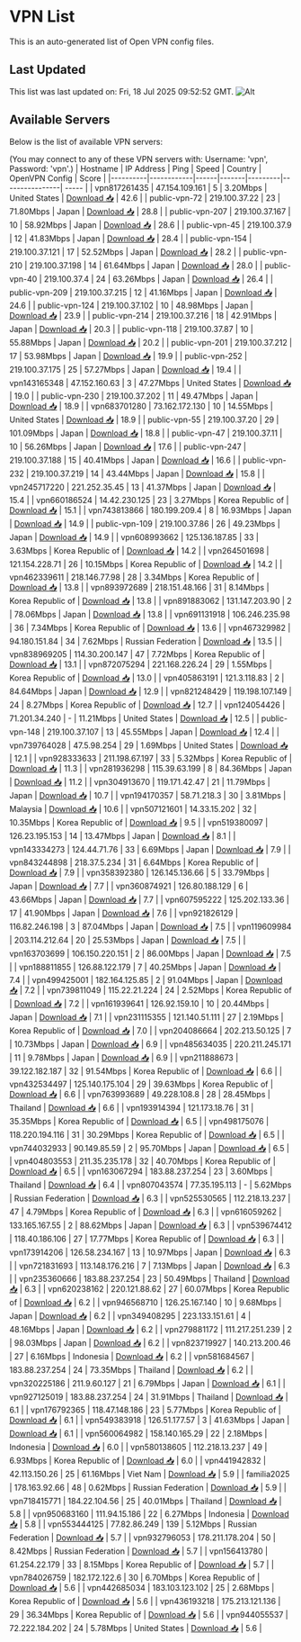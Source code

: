# VPN List

This is an auto-generated list of Open VPN config files.

## Last Updated

This list was last updated on: Fri, 18 Jul 2025 09:52:52 GMT.
![Alt](https://repobeats.axiom.co/api/embed/186b98318ef1479477931607c1ad7d823f12451f.svg "Repobeats analytics image")

## Available Servers

Below is the list of available VPN servers:

(You may connect to any of these VPN servers with: Username: 'vpn', Password: 'vpn'.)
| Hostname | IP Address | Ping | Speed | Country | OpenVPN Config | Score |
|----------|------------|------|-------|---------|----------------| ----- |
| vpn817261435 | 47.154.109.161 | 5 | 3.20Mbps | United States | [Download 📥](./configs/server_0_US.ovpn) | 42.6 |
| public-vpn-72 | 219.100.37.22 | 23 | 71.80Mbps | Japan | [Download 📥](./configs/server_1_JP.ovpn) | 28.8 |
| public-vpn-207 | 219.100.37.167 | 10 | 58.92Mbps | Japan | [Download 📥](./configs/server_2_JP.ovpn) | 28.6 |
| public-vpn-45 | 219.100.37.9 | 12 | 41.83Mbps | Japan | [Download 📥](./configs/server_3_JP.ovpn) | 28.4 |
| public-vpn-154 | 219.100.37.121 | 17 | 52.52Mbps | Japan | [Download 📥](./configs/server_4_JP.ovpn) | 28.2 |
| public-vpn-210 | 219.100.37.198 | 14 | 61.64Mbps | Japan | [Download 📥](./configs/server_5_JP.ovpn) | 28.0 |
| public-vpn-40 | 219.100.37.4 | 24 | 63.26Mbps | Japan | [Download 📥](./configs/server_6_JP.ovpn) | 26.4 |
| public-vpn-209 | 219.100.37.215 | 12 | 41.16Mbps | Japan | [Download 📥](./configs/server_7_JP.ovpn) | 24.6 |
| public-vpn-124 | 219.100.37.102 | 10 | 48.98Mbps | Japan | [Download 📥](./configs/server_8_JP.ovpn) | 23.9 |
| public-vpn-214 | 219.100.37.216 | 18 | 42.91Mbps | Japan | [Download 📥](./configs/server_9_JP.ovpn) | 20.3 |
| public-vpn-118 | 219.100.37.87 | 10 | 55.88Mbps | Japan | [Download 📥](./configs/server_10_JP.ovpn) | 20.2 |
| public-vpn-201 | 219.100.37.212 | 17 | 53.98Mbps | Japan | [Download 📥](./configs/server_11_JP.ovpn) | 19.9 |
| public-vpn-252 | 219.100.37.175 | 25 | 57.27Mbps | Japan | [Download 📥](./configs/server_12_JP.ovpn) | 19.4 |
| vpn143165348 | 47.152.160.63 | 3 | 47.27Mbps | United States | [Download 📥](./configs/server_13_US.ovpn) | 19.0 |
| public-vpn-230 | 219.100.37.202 | 11 | 49.47Mbps | Japan | [Download 📥](./configs/server_14_JP.ovpn) | 18.9 |
| vpn683701280 | 73.162.172.130 | 10 | 14.55Mbps | United States | [Download 📥](./configs/server_15_US.ovpn) | 18.9 |
| public-vpn-55 | 219.100.37.20 | 29 | 101.09Mbps | Japan | [Download 📥](./configs/server_16_JP.ovpn) | 18.8 |
| public-vpn-47 | 219.100.37.11 | 10 | 56.26Mbps | Japan | [Download 📥](./configs/server_17_JP.ovpn) | 17.6 |
| public-vpn-247 | 219.100.37.188 | 15 | 40.41Mbps | Japan | [Download 📥](./configs/server_18_JP.ovpn) | 16.6 |
| public-vpn-232 | 219.100.37.219 | 14 | 43.44Mbps | Japan | [Download 📥](./configs/server_19_JP.ovpn) | 15.8 |
| vpn245717220 | 221.252.35.45 | 13 | 41.37Mbps | Japan | [Download 📥](./configs/server_20_JP.ovpn) | 15.4 |
| vpn660186524 | 14.42.230.125 | 23 | 3.27Mbps | Korea Republic of | [Download 📥](./configs/server_21_KR.ovpn) | 15.1 |
| vpn743813866 | 180.199.209.4 | 8 | 16.93Mbps | Japan | [Download 📥](./configs/server_22_JP.ovpn) | 14.9 |
| public-vpn-109 | 219.100.37.86 | 26 | 49.23Mbps | Japan | [Download 📥](./configs/server_23_JP.ovpn) | 14.9 |
| vpn608993662 | 125.136.187.85 | 33 | 3.63Mbps | Korea Republic of | [Download 📥](./configs/server_24_KR.ovpn) | 14.2 |
| vpn264501698 | 121.154.228.71 | 26 | 10.15Mbps | Korea Republic of | [Download 📥](./configs/server_25_KR.ovpn) | 14.2 |
| vpn462339611 | 218.146.77.98 | 28 | 3.34Mbps | Korea Republic of | [Download 📥](./configs/server_26_KR.ovpn) | 13.8 |
| vpn893972689 | 218.151.48.166 | 31 | 8.14Mbps | Korea Republic of | [Download 📥](./configs/server_27_KR.ovpn) | 13.8 |
| vpn891883062 | 131.147.203.90 | 2 | 78.06Mbps | Japan | [Download 📥](./configs/server_28_JP.ovpn) | 13.8 |
| vpn691131918 | 106.246.235.98 | 36 | 7.34Mbps | Korea Republic of | [Download 📥](./configs/server_29_KR.ovpn) | 13.6 |
| vpn467329982 | 94.180.151.84 | 34 | 7.62Mbps | Russian Federation | [Download 📥](./configs/server_30_RU.ovpn) | 13.5 |
| vpn838969205 | 114.30.200.147 | 47 | 7.72Mbps | Korea Republic of | [Download 📥](./configs/server_31_KR.ovpn) | 13.1 |
| vpn872075294 | 221.168.226.24 | 29 | 1.55Mbps | Korea Republic of | [Download 📥](./configs/server_32_KR.ovpn) | 13.0 |
| vpn405863191 | 121.3.118.83 | 2 | 84.64Mbps | Japan | [Download 📥](./configs/server_33_JP.ovpn) | 12.9 |
| vpn821248429 | 119.198.107.149 | 24 | 8.27Mbps | Korea Republic of | [Download 📥](./configs/server_34_KR.ovpn) | 12.7 |
| vpn124054426 | 71.201.34.240 | - | 11.21Mbps | United States | [Download 📥](./configs/server_35_US.ovpn) | 12.5 |
| public-vpn-148 | 219.100.37.107 | 13 | 45.55Mbps | Japan | [Download 📥](./configs/server_36_JP.ovpn) | 12.4 |
| vpn739764028 | 47.5.98.254 | 29 | 1.69Mbps | United States | [Download 📥](./configs/server_37_US.ovpn) | 12.1 |
| vpn928333633 | 211.198.67.197 | 33 | 5.32Mbps | Korea Republic of | [Download 📥](./configs/server_38_KR.ovpn) | 11.3 |
| vpn281936298 | 115.39.63.199 | 8 | 84.36Mbps | Japan | [Download 📥](./configs/server_39_JP.ovpn) | 11.2 |
| vpn304913670 | 119.171.42.47 | 21 | 11.79Mbps | Japan | [Download 📥](./configs/server_40_JP.ovpn) | 10.7 |
| vpn194170357 | 58.71.218.3 | 30 | 3.81Mbps | Malaysia | [Download 📥](./configs/server_41_MY.ovpn) | 10.6 |
| vpn507121601 | 14.33.15.202 | 32 | 10.35Mbps | Korea Republic of | [Download 📥](./configs/server_42_KR.ovpn) | 9.5 |
| vpn519380097 | 126.23.195.153 | 14 | 13.47Mbps | Japan | [Download 📥](./configs/server_43_JP.ovpn) | 8.1 |
| vpn143334273 | 124.44.71.76 | 33 | 6.69Mbps | Japan | [Download 📥](./configs/server_44_JP.ovpn) | 7.9 |
| vpn843244898 | 218.37.5.234 | 31 | 6.64Mbps | Korea Republic of | [Download 📥](./configs/server_45_KR.ovpn) | 7.9 |
| vpn358392380 | 126.145.136.66 | 5 | 33.79Mbps | Japan | [Download 📥](./configs/server_46_JP.ovpn) | 7.7 |
| vpn360874921 | 126.80.188.129 | 6 | 43.66Mbps | Japan | [Download 📥](./configs/server_47_JP.ovpn) | 7.7 |
| vpn607595222 | 125.202.133.36 | 17 | 41.90Mbps | Japan | [Download 📥](./configs/server_48_JP.ovpn) | 7.6 |
| vpn921826129 | 116.82.246.198 | 3 | 87.04Mbps | Japan | [Download 📥](./configs/server_49_JP.ovpn) | 7.5 |
| vpn119609984 | 203.114.212.64 | 20 | 25.53Mbps | Japan | [Download 📥](./configs/server_50_JP.ovpn) | 7.5 |
| vpn163703699 | 106.150.220.151 | 2 | 86.00Mbps | Japan | [Download 📥](./configs/server_51_JP.ovpn) | 7.5 |
| vpn188811855 | 126.88.122.179 | 7 | 40.25Mbps | Japan | [Download 📥](./configs/server_52_JP.ovpn) | 7.4 |
| vpn499425001 | 182.164.125.85 | 2 | 91.04Mbps | Japan | [Download 📥](./configs/server_53_JP.ovpn) | 7.2 |
| vpn739811049 | 115.22.21.224 | 24 | 2.52Mbps | Korea Republic of | [Download 📥](./configs/server_54_KR.ovpn) | 7.2 |
| vpn161939641 | 126.92.159.10 | 10 | 20.44Mbps | Japan | [Download 📥](./configs/server_55_JP.ovpn) | 7.1 |
| vpn231115355 | 121.140.51.111 | 27 | 2.19Mbps | Korea Republic of | [Download 📥](./configs/server_56_KR.ovpn) | 7.0 |
| vpn204086664 | 202.213.50.125 | 7 | 10.73Mbps | Japan | [Download 📥](./configs/server_57_JP.ovpn) | 6.9 |
| vpn485634035 | 220.211.245.171 | 11 | 9.78Mbps | Japan | [Download 📥](./configs/server_58_JP.ovpn) | 6.9 |
| vpn211888673 | 39.122.182.187 | 32 | 91.54Mbps | Korea Republic of | [Download 📥](./configs/server_59_KR.ovpn) | 6.6 |
| vpn432534497 | 125.140.175.104 | 29 | 39.63Mbps | Korea Republic of | [Download 📥](./configs/server_60_KR.ovpn) | 6.6 |
| vpn763993689 | 49.228.108.8 | 28 | 28.45Mbps | Thailand | [Download 📥](./configs/server_61_TH.ovpn) | 6.6 |
| vpn193914394 | 121.173.18.76 | 31 | 35.35Mbps | Korea Republic of | [Download 📥](./configs/server_62_KR.ovpn) | 6.5 |
| vpn498175076 | 118.220.194.116 | 31 | 30.29Mbps | Korea Republic of | [Download 📥](./configs/server_63_KR.ovpn) | 6.5 |
| vpn744032933 | 90.149.85.59 | 2 | 95.70Mbps | Japan | [Download 📥](./configs/server_64_JP.ovpn) | 6.5 |
| vpn404803553 | 211.35.235.178 | 32 | 40.70Mbps | Korea Republic of | [Download 📥](./configs/server_65_KR.ovpn) | 6.5 |
| vpn163067294 | 183.88.237.254 | 23 | 3.60Mbps | Thailand | [Download 📥](./configs/server_66_TH.ovpn) | 6.4 |
| vpn807043574 | 77.35.195.113 | - | 5.62Mbps | Russian Federation | [Download 📥](./configs/server_67_RU.ovpn) | 6.3 |
| vpn525530565 | 112.218.13.237 | 47 | 4.79Mbps | Korea Republic of | [Download 📥](./configs/server_68_KR.ovpn) | 6.3 |
| vpn616059262 | 133.165.167.55 | 2 | 88.62Mbps | Japan | [Download 📥](./configs/server_69_JP.ovpn) | 6.3 |
| vpn539674412 | 118.40.186.106 | 27 | 17.77Mbps | Korea Republic of | [Download 📥](./configs/server_70_KR.ovpn) | 6.3 |
| vpn173914206 | 126.58.234.167 | 13 | 10.97Mbps | Japan | [Download 📥](./configs/server_71_JP.ovpn) | 6.3 |
| vpn721831693 | 113.148.176.216 | 7 | 7.13Mbps | Japan | [Download 📥](./configs/server_72_JP.ovpn) | 6.3 |
| vpn235360666 | 183.88.237.254 | 23 | 50.49Mbps | Thailand | [Download 📥](./configs/server_73_TH.ovpn) | 6.3 |
| vpn620238162 | 220.121.88.62 | 27 | 60.07Mbps | Korea Republic of | [Download 📥](./configs/server_74_KR.ovpn) | 6.2 |
| vpn946568710 | 126.25.167.140 | 10 | 9.68Mbps | Japan | [Download 📥](./configs/server_75_JP.ovpn) | 6.2 |
| vpn349408295 | 223.133.151.61 | 4 | 48.16Mbps | Japan | [Download 📥](./configs/server_76_JP.ovpn) | 6.2 |
| vpn279881172 | 111.217.251.239 | 2 | 98.03Mbps | Japan | [Download 📥](./configs/server_77_JP.ovpn) | 6.2 |
| vpn823719927 | 140.213.200.46 | 27 | 6.16Mbps | Indonesia | [Download 📥](./configs/server_78_ID.ovpn) | 6.2 |
| vpn581684567 | 183.88.237.254 | 24 | 73.35Mbps | Thailand | [Download 📥](./configs/server_79_TH.ovpn) | 6.2 |
| vpn320225186 | 211.9.60.127 | 21 | 6.79Mbps | Japan | [Download 📥](./configs/server_80_JP.ovpn) | 6.1 |
| vpn927125019 | 183.88.237.254 | 24 | 31.91Mbps | Thailand | [Download 📥](./configs/server_81_TH.ovpn) | 6.1 |
| vpn176792365 | 118.47.148.186 | 23 | 5.77Mbps | Korea Republic of | [Download 📥](./configs/server_82_KR.ovpn) | 6.1 |
| vpn549383918 | 126.51.177.57 | 3 | 41.63Mbps | Japan | [Download 📥](./configs/server_83_JP.ovpn) | 6.1 |
| vpn560064982 | 158.140.165.29 | 22 | 2.18Mbps | Indonesia | [Download 📥](./configs/server_84_ID.ovpn) | 6.0 |
| vpn580138605 | 112.218.13.237 | 49 | 6.93Mbps | Korea Republic of | [Download 📥](./configs/server_85_KR.ovpn) | 6.0 |
| vpn441942832 | 42.113.150.26 | 25 | 61.16Mbps | Viet Nam | [Download 📥](./configs/server_86_VN.ovpn) | 5.9 |
| familia2025 | 178.163.92.66 | 48 | 0.62Mbps | Russian Federation | [Download 📥](./configs/server_87_RU.ovpn) | 5.9 |
| vpn718415771 | 184.22.104.56 | 25 | 40.01Mbps | Thailand | [Download 📥](./configs/server_88_TH.ovpn) | 5.8 |
| vpn950683160 | 111.94.15.186 | 22 | 6.27Mbps | Indonesia | [Download 📥](./configs/server_89_ID.ovpn) | 5.8 |
| vpn553444125 | 77.82.86.249 | 139 | 5.12Mbps | Russian Federation | [Download 📥](./configs/server_90_RU.ovpn) | 5.7 |
| vpn932796053 | 178.211.178.204 | 50 | 8.42Mbps | Russian Federation | [Download 📥](./configs/server_91_RU.ovpn) | 5.7 |
| vpn156413780 | 61.254.22.179 | 33 | 8.15Mbps | Korea Republic of | [Download 📥](./configs/server_92_KR.ovpn) | 5.7 |
| vpn784026759 | 182.172.122.6 | 30 | 6.70Mbps | Korea Republic of | [Download 📥](./configs/server_93_KR.ovpn) | 5.6 |
| vpn442685034 | 183.103.123.102 | 25 | 2.68Mbps | Korea Republic of | [Download 📥](./configs/server_94_KR.ovpn) | 5.6 |
| vpn436193218 | 175.213.121.136 | 29 | 36.34Mbps | Korea Republic of | [Download 📥](./configs/server_95_KR.ovpn) | 5.6 |
| vpn944055537 | 72.222.184.202 | 24 | 5.78Mbps | United States | [Download 📥](./configs/server_96_US.ovpn) | 5.6 |
